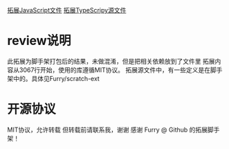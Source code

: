 [拓展JavaScript文件](./index.js)
[拓展TypeScripy源文件](./source/index.ts)
# review说明
此拓展为脚手架打包后的结果，未做混淆，但是把相关依赖放到了文件里
拓展内容从3067行开始，使用的库遵循MIT协议。
拓展源文件中，有一些定义是在脚手架中的。具体见Furry/scratch-ext
# 开源协议
MIT协议，允许转载
但转载前请联系我，谢谢
感谢 Furry @ Github 的拓展脚手架！